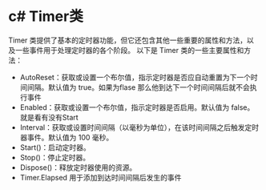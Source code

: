 # c# Timer类


Timer 类提供了基本的定时器功能，但它还包含其他一些重要的属性和方法，以及一些事件用于处理定时器的各个阶段。
以下是 Timer 类的一些主要属性和方法：

* AutoReset：获取或设置一个布尔值，指示定时器是否应自动重置为下一个时间间隔。默认值为 true。如果为flase 那么他到达下一个时间间隔后就不会执行事件
* Enabled：获取或设置一个布尔值，指示定时器是否启用。默认值为 false。 就是看有没有Start
* Interval：获取或设置时间间隔（以毫秒为单位），在该时间间隔之后触发定时器事件。默认值为 100 毫秒。
* Start()：启动定时器。
* Stop()：停止定时器。
* Dispose()：释放定时器使用的资源。
* Timer.Elapsed 用于添加到达时间间隔后发生的事件

